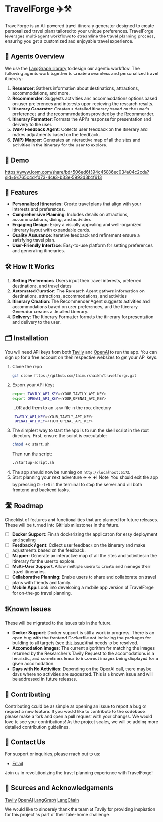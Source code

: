 # TravelForge ✈️⚒️

TravelForge is an AI-powered travel itinerary generator designed to create personalized travel plans tailored to your unique preferences. TravelForge leverages multi-agent workflows to streamline the travel planning process, ensuring you get a customized and enjoyable travel experience.

## 🤖 Agents Overview

We use the [LangGraph Library](https://github.com/langchain-ai/langgraph) to design our agentic workflow. The following agents work together to create a seamless and personalized travel itinerary:

1. **Researcer**: Gathers information about destinations, attractions, accommodations, and more.
2. **Recommender**: Suggests activities and accommodations options based on user preferences and interests upon recieving the research results.
3. **Itinerary Generator**: Creates a detailed itinerary based on the user's preferences and the recommendations provided by the Recommender.
4. **Itinerary Formatter**: Formats the API's response for presentation and delivery to the user.
5. **(WIP) Feedback Agent**: Collects user feedback on the itinerary and makes adjustments based on the feedback.
6. **(WIP) Mapper**: Generates an interactive map of all the sites and activities in the itinerary for the user to explore.

## 🎥 Demo

https://www.loom.com/share/bd4506ed6f394c45886ec034a04c2cda?sid=94765c4d-fd73-4c63-b33e-5993d3b4f613

## 🌟 Features

- **Personalized Itineraries**: Create travel plans that align with your interests and preferences.
- **Comprehensive Planning**: Includes details on attractions, accommodations, dining, and activities.
- **Engaging Design**: Enjoy a visually appealing and well-organized itinerary layout with expandable cards.
- **Quality Assurance**: Iterative feedback and refinement ensure a satisfying travel plan.
- **User-Friendly Interface**: Easy-to-use platform for setting preferences and generating itineraries.

## 🛠️ How It Works

1. **Setting Preferences**: Users input their travel interests, preferred destinations, and travel dates.
2. **Automated Curation**: The Research Agent gathers information on destinations, attractions, accommodations, and activities.
3. **Itinerary Creation**: The Recommender Agent suggests activities and accommodations based on user preferences, and the Itinerary Generator creates a detailed itinerary.
4. **Delivery**: The Itinerary Formatter formats the itinerary for presentation and delivery to the user.

## 🗂️ Installation

You will need API keys from both [Tavily](https://tavily.com) and [OpenAI](https://openai.com) to run the app. You can sign up for a free account on their respective websites to get your API keys.

1. Clone the repo
   ```sh
   git clone https://github.com/taimurshaikh/travelforge.git
   ```
2. Export your API Keys
   ```sh
   export TAVILY_API_KEY=<YOUR_TAVILY_API_KEY>
   export OPENAI_API_KEY=<YOUR_OPENAI_API_KEY>
   ```
   ...OR add them to an `.env` file in the root directory
   ```sh
    TAVILY_API_KEY=<YOUR_TAVILY_API_KEY>
    OPENAI_API_KEY=<YOUR_OPENAI_API_KEY>
   ```
3. The simplest way to start the app is to run the shell script in the root directory. First, ensure the script is executable:
   ```sh
   chmod +x start.sh
   ```
   Then run the script:
   ```sh
   ./startup-script.sh
   ```
4. The app should now be running on `http://localhost:5173`.
5. Start planning your next adventure ✈️ ✈️ ✈️!
   Note: You should exit the app by pressing `Ctrl+D` in the terminal to stop the server and kill both frontend and backend tasks.

## 🛣️ Roadmap

Checklist of features and functionalities that are planned for future releases. These will be turned into GitHub milestones in the future.

- [ ] **Docker Support**: Finish dockerizing the application for easy deployment and scaling.
- [ ] **Feedback Agent**: Collect user feedback on the itinerary and make adjustments based on the feedback.
- [ ] **Mapper**: Generate an interactive map of all the sites and activities in the itinerary for the user to explore.
- [ ] **Multi-User Support**: Allow multiple users to create and manage their travel itineraries.
- [ ] **Collaborative Planning**: Enable users to share and collaborate on travel plans with friends and family.
- [ ] **Mobile App**: Look into developing a mobile app version of TravelForge for on-the-go travel planning.

## ❗Known Issues

These will be migrated to the issues tab in the future.

- **Docker Support**: Docker support is still a work in progress. There is an open bug with the frontend Dockerfile not including the packages for building to all targets (see [this issue](https://github.com/vitejs/vite/discussions/15532))that needs to be resolved.
- **Accomodation Images**: The current algorithm for matching the images returned by the Researcher's Tavily Request to the accomodations is a heuristic, and sometimes leads to incorrect images being displayed for a given accomodation.
- **Days with No Activities**: Depending on the OpenAI call, there may be days where no activities are suggested. This is a known issue and will be addressed in future releases.

## 🤝 Contributing

Contributing could be as simple as opening an issue to report a bug or request a new feature. If you would like to contribute to the codebase, please make a fork and open a pull request with your changes. We would love to see your contributions! As the project scales, we will be adding more detailed contribution guidelines.

## 📩 Contact Us

For support or inquiries, please reach out to us:

- [Email](mailto:taimurshaikh2004@gmail.com)

Join us in revolutionizing the travel planning experience with TravelForge!

## 🙏 Sources and Acknowledgements

[Tavily](https://tavily.com)
[OpenAI](https://openai.com)
[LangGraph](https://langchain-ai.github.io/langgraph/)
[LangChain](https://www.langchain.com/)

We would like to sincerely thank the team at Tavily for providing inspiration for this project as part of their take-home challenge.
